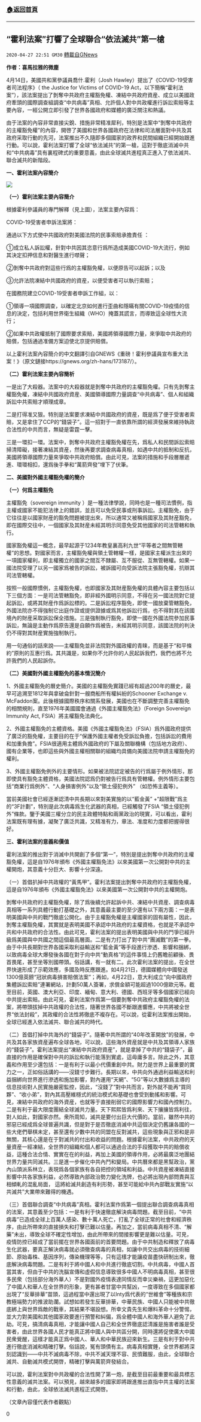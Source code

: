 ###  [:house:返回首頁](https://github.com/ourhimalayas/txt)
---

## “霍利法案”打響了全球聯合“依法滅共”第一槍
`2020-04-27 22:51 GM30` [轉載自GNews](https://gnews.org/zh-hant/187227/)

**作者：喜馬拉雅的微塵**

4月14日，美國共和黨參議員喬什.霍利（Josh Hawley）提出了《COVID-19受害者司法程序》（ the Justice for Victims of COVID-19 Act，以下簡稱“霍利法案”），該法案提出了剝奪中共政府主權豁免權、凍結中共政府資産、成立以美國政府牽頭的國際調查組調查“中共病毒”真相、允許個人對中共政權進行訴訟索賠等主要內容，一經公開立即引發了世界各國政府和媒體的廣泛關注和熱議。

由于法案的內容非常直接尖銳、措施非常精准犀利，特別是法案中“剝奪中共政府的主權豁免權”的內容，開啓了美國和世界各國政府在法律和司法層面對中共及其政府采取行動的先河，法案推出不久隨即多個國家的政界和民間組織已經開始跟進行動。可以說，霍利法案打響了全球“依法滅共”的第一槍，這對于徹底消滅中共和“中共病毒”具有裏程碑式的重要意義，由此全球滅共進程真正進入了依法滅共、聯合滅共的新階段。

**一、霍利法案內容簡介**

![](https://s3.amazonaws.com/gnews-media-offload/wp-content/uploads/2020/04/27223409/1-163.png)

**（一）霍利法案主要內容簡介**

根據霍利參議員的專門解釋（見上圖），法案主要內容爲：

COVID-19受害者申訴法案將：

通過以下方式使中共國政府對美國法院的民事索賠承擔責任 ：

①成立私人訴訟權，針對中共因其恣意行爲所造成美國COVID-19大流行，例如其決定扣押信息和對醫生進行噤聲；

②剝奪中共政府對這些行爲的主權豁免權，以便原告可以起訴；以及

③允許法院凍結中共國政府的資産，以便受害者可以執行索賠；

在國務院建立COVID-19受害者申訴工作組，以：

①領導一項國際調查，以確定北京如何進行歪曲和隱瞞有關COVID-19疫情的信息的決定，包括利用世界衛生組織（WHO）掩蓋其謊言，而導致這全球性大流行；

②如果中共政權抵制了國際要求索賠，美國將領導國際力量，來爭取中共政府的賠償，包括通過准備方案迫使北京提供賠償。

以上霍利法案內容簡介的中文翻譯引自GNEWS《重磅！霍利參議員宣布重大法案！》（原文鏈接https://gnews.org/zh-hans/173187/）。

**（二）霍利法案主要內容簡析**

一是出了大殺器。法案中的大殺器就是剝奪中共政府的主權豁免權。只有先剝奪主權豁免權，凍結中共國政府資産、美國領導國際力量調查“中共病毒”、個人和組織訴訟中共索賠才順理成章。

二是打得准又狠。特別是法案要求凍結中共國政府的資産，既是爲了便于受害者索賠，又是拿住了CCP的“錢袋子”。這一招對于一直依靠所謂的經濟發展來維持執政合法性的中共而言，無疑是雷霆一擊。

三是一環扣一環。法案中，剝奪中共政府主權豁免權在先，爲私人和民間訴訟索賠掃清障礙，接著凍結其資産，然後再要求調查病毒真相，如遇中共的抵制和反抗，美國將領導國際力量來爭取中共政府賠償。由此可見，法案的措施和手段層層遞進、環環相扣，還爲後手拳和“萬箭齊發”埋下了伏筆。

**二、美國對外國主權豁免權的簡介**

**（一）何爲主權豁免**

主權豁免（sovereign immunity ）是一種法律學說，同時也是一種司法慣例，指主權或國家不能犯法律上的錯誤，並且可以免受民事或刑事訴訟。主權豁免，由于它往往是以國家財産的豁免問題被提出來，所以通常又被稱爲國家及其財産豁免，即在國際交往中，一個國家及其財産未經其明示同意免受其他國家的司法管轄和執行。

國家豁免權這一概念，最早起源于1234年教皇裏高利九世“平等者之間無管轄權”的思想。對國家而言，主權豁免權與領土管轄權一樣，是國家主權派生出來的一項國家權利，即主權獨立的國家之間互不隸屬、互不服從、互無管轄權。如果一國法院受理了以另一國家爲被告的訴訟，被訴國可向受訴法院主張豁免權，抗辯其司法管轄權。

按照一般國際慣例，主權豁免權，也即國家及其財産豁免權的具體內容主要包括以下三個方面：一是司法管轄豁免，即非經外國明示同意，不得在另一國法院對它提起訴訟，或將其財産作爲訴訟標的。二是訴訟程序豁免，即使一國放棄管轄豁免，外國法院亦不得強制它出庭作證或提供證據或爲其他訴訟行爲，也不得對其在該國境內的財産采取訴訟保全措施。三是強制執行豁免，即使一國在外國法院參加民事訴訟，無論是主動作爲原告還是自願作爲被告，未經其明示同意，該國法院的判決仍不得對其財産實施強制執行。

用一句通俗的話來說——主權豁免並非法院對外國政權的青睐，而是基于“和平條約”原則的互惠行爲。其共識是，如果你不允許你的人民起訴我們，我們也將不允許我們的人民起訴你。

**（二）美國對外國主權豁免的基本情況簡介**

1、外國主權豁免的曆史簡介。美國的主權豁免實踐已經有超過200年的曆史，最早可追溯至1812年與拿破侖針對一艘商船所有權糾紛的Schooner Exchange v. McFaddon案。此後根據國際秩序和關系發展，美國也在不斷調整完善主權豁免的相關規則，直至1976年美國國會通過《外國主權豁免法》（Foreign Sovereign Immunity Act, FSIA）將主權豁免法典化。

2、外國主權豁免的主體資格。美國《外國主權豁免法》（FSIA）爲外國政府提供了廣泛的豁免權，主要目的在于“保護外國主權者免受訴訟負擔，包括訴訟的費用和加重負擔”。FSIA很適用主體爲外國政府的下屬及關聯機構（包括地方政府）、國有企業等，也即這些與外國主權相關聯的組織均具備向美國法院申請主權豁免的權利。

3、外國主權豁免例外的主要情形。如果被法院認定被告的行爲屬于例外情形，那即使具有豁免主體資格，美國法院認爲仍對被告行爲具有管轄權。例外情形主要包括“商業行爲例外”、“人身損害例外”以及“領土侵犯例外” （如恐怖主義等）。

當前美國社會已經逐漸認清中共長期以來對美實施的以“藍金黃” +“超限戰”爲主的“3F計劃”，特別是此次病毒爲生化武器的真相，已經觸發了FSIA “領土侵犯例外”條款。鑒于美國三權分立的民主政體特點和兩黨政治的現實，可以看出，霍利法案既有理有據，凝聚了廣泛共識，又精准有力，章法、准度和力度都把握得很好。

**三、霍利法案的意義和價值**

霍利法案的推出對于消滅中共開創了多個“第一”，特別是提出剝奪中共政府的主權豁免權，這是自1976年頒布《外國主權豁免法》以來美國第一次公開對中共的主權開炮，其意義十分巨大、影響十分深遠。

（一）首倡扒掉中共政權的“黃馬甲”。霍利法案提出剝奪中共政府的主權豁免權，這是自1976年頒布《外國主權豁免法》以來美國第一次公開對中共的主權開炮。

剝奪中共政府的主權豁免權，除了爲後續允許起訴中共、凍結中共資産、調查病毒真相等一系列具體行動打基礎之外，其意義最主要的至少還有以下兩方面：一是表明美國與中共的戰鬥徹底公開化。由于主權豁免權是主權國家的固有屬性，因此，剝奪主權豁免權，其實就是表明美國不承認中共政府的主權資格，也就是不承認中共和中共政府的合法性。由此可見，霍利法案的提出表明美國與中共的鬥爭已經升級爲美國與中共國之間這個最高層面。二是有力打出了對中共“團滅戰”的第一拳。由于中共長期對世界各國采取利益輸送和“藍金黃”等手段進行滲透、影響和捆綁，以致病毒全球大爆發後各國在對于向中共“動真格”的這件事情上仍舊瞻前顧後、畏首畏尾，甚至坐等別國帶頭。俗話講，有一就有二。此次霍利法案的提出，在全世界快速形成了示範效應，多國及時反應跟進。如4月21日，德國媒體向中國發送1300億英鎊“冠狀病毒損害賠償法案”；再如，4月22日，意大利成立“向中國政府集體訴訟索賠”連署網站，計劃50萬人簽署，求償金額可能超過1000億歐元等。截至目前，英國、澳大利亞、印度、緬甸、意大利、德國、西班牙等多個國家已經向中共提出索賠。由此可見，霍利法案作爲第一個要剝奪中共政府主權豁免權的法案，將帶頭拔掉中共政權的合法性，隨著世界各國不斷跟進響應，中共將被全世界“依法封殺”，其政權的合法性將徹底不複存在。可以說，從霍利法案推出開始，全球已經進入依法滅共、聯合滅共的時代。

（二）首倡打掉中共海外的“錢袋子”。隨著中共所謂的“40年改革開放”的發展，中共及其各家族資産遍布全球各地，可以說，這些海外資産就是中共及其領導人家族的“錢袋子”。霍利法案提出“凍結中共政府資産”，就是拿掉了中共的“錢袋子”，最直接的作用是確保對中共的訴訟和執行能落到實處，這毋庸多言。除此之外，其意義和作用至少還包括：一是有利于以最小代價重創中共。財力是世界上最重要的實力之一，正如俗話講的——沒錢寸步難行。長期以來，中共向外通過利益輸送和利益捆綁向世界進行滲透和施加影響，對內運用“天網”、“5G”等以大數據爲主導的信息技術對人民實施嚴密監控，因此，“沒錢了”對中共而言，對外就不能再“買同夥”、“收小弟”，對內其高壓維穩式的統治模式和基礎也會受到動搖和影響。可見，凍結中共政府的海外資産，也就等于直接削弱它的國際影響力和國內控制力。二是有利于最大限度團結全球滅共力量。天下熙熙皆爲利來、天下攘攘皆爲利往，對人如此，對國家亦然。衆所周知，滅共是要付出巨大代價的。當前，雖然中共的邪惡已經成爲全球普遍共識，但是對于是否徹底消滅中共這個決定仍舊讓各國的一些大佬們舉棋未定，甚至還有少數中共的同盟在反對滅共，這些現象與正邪和是非無關，其核心還是在于對滅共的付出和收益的問題。根據霍利法案，中共政府的天量資産一經凍結，全世界的組織和個人都可以通過合法的手段獲取中共的賠償收益，這種合法合情、實實在在的利益，再加上美國的領導作用，必將最廣泛地團結世界力量共同滅共。三是進一步催化中共內鬥和變局。中共曆來都是黑幫政治，黨內山頭派系林立，表現爲各個家族有各自把控的領域和利益。中共資産被凍結直接影響中共各家族利益，必然導致內部政治勢力變化洗牌，也必將出現內部問責與互相傾軋的混亂局面， 這將給滅共創造有利形勢，甚至可能給中共內部戰友實施“以共滅共”大業帶來難得的機遇。

（三）首倡聯合調查“中共病毒”真相。霍利法案作爲第一個提出聯合調查病毒真相的法案，其意義至少包括：一是有利于快速徹底解決病毒問題。截至目前，“中共病毒”已造成全球上百萬人感染、數十萬人死亡，打亂了全球正常的社會和經濟秩序，由此所帶來的直接損失和打擊已難以估量。再加之，當前病毒真相不清、“解藥”未出，導致全球不確定性增加，由此所帶來的間接影響更是難以估量。可見，疫情防控已經成了當前擺在世界各國面前的首要問題。由于中共制造和釋放了病毒生化武器，要真正解決病毒就必須徹查病毒的真相，如讓中共交出病毒的技術細節、原始毒株、基因序列，傳染機理等等，只有這樣才能讓疫苗盡快研制出來，徹底解決病毒問題。二是有利于將中國人和中共進行徹底切割。中共病毒，中國人首當其害，但由于中共的洗腦宣傳和虛假信息導致很多中國人不明病毒真相，甚至很多民衆（包括部分海外華人）不是對國外疫情表達同情反而幸災樂禍，這更加惡化了中國人和華人在全世界的形象，更有甚者甘當中共幫凶，一度導致在多個國家都出現了“反華排華”苗頭，這過程當中還出現了以Inty爲代表的“世維會”等種族和宗教極端勢力的推波助瀾。試想如若發生反華排華，中華民族、中國人只能被中共徹底綁上與世界爲敵的戰車，其結果不堪設想。所幸文貴先生和爆料革命十分警惕，並大力對美國和其他國家政要進行預警和糾偏，爲全體中國人和海外華人避免了此劫。可見，搞清病毒真相，才能讓中國人自己和全世界徹底認清誰是施害者誰是受害者，由此世界各國人民才能真正將中國人與中共區分開，同時還將促使廣大中國民衆覺醒，這樣才能真正爲中國人、華人和中華民族迎來新生。三是有利于對中共進行徹底消滅和精確打擊。俗話說，冤有頭債有主。病毒真相實錘，全世界都將深刻認識到——中共不滅病毒不除，中共不滅天理不容、民憤難服，由此，全球聯合滅共、自動滅共模式開啓，精確打擊與萬箭齊發結合。

可以說，霍利法案對中共政權的合法性開了第一炮，是截至目前最重要和最具標志性意義的滅共法案。可以預見，越來越多的國家即將跟進推出直指中共主權的法案和行動，由此，全球依法滅共進程正式開啓。

（文章內容僅代表作者觀點）

0
